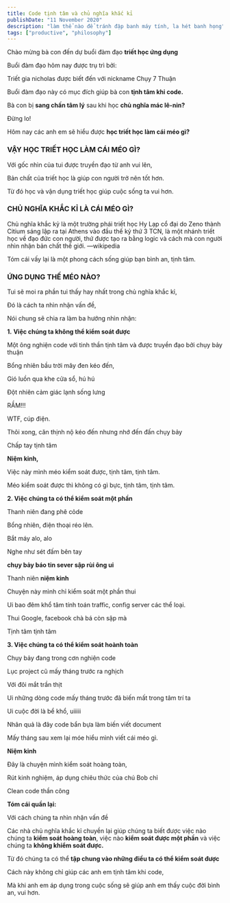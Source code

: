 ```yaml
---
title: Code tịnh tâm và chủ nghĩa khắc kỉ
publishDate: "11 November 2020"
description: "làm thể nào để tránh đập banh máy tính, la hét banh họng"
tags: ["productive", "philosophy"]
---
```


Chào mừng bà con đến dự buổi đàm đạo **triết học ứng dụng**

Buổi đàm đạo hôm nay được trụ trì bởi:

Triết gia nicholas được biết đến với nickname Chụy 7 Thuận

Buổi đàm đạo này có mục đích giúp bà con **tịnh tâm khi code.**

Bà con bị **sang chấn tâm lý** sau khi học **chủ nghĩa mác lê-nin?**

Đừng lo!

Hôm nay các anh em sẽ hiểu được **học triết học làm cái méo gì?**

### **VẬY HỌC TRIẾT HỌC LÀM CÁI MÉO GÌ?**

Với gốc nhìn của tui được truyền đạo từ anh vui lên,

Bản chất của triết học là giúp con người trở nên tốt hơn.

Từ đó học và vận dụng triết học giúp cuộc sống ta vui hơn.

### **CHỦ NGHĨA KHẮC KỈ LÀ CÁI MÉO GÌ?**

Chủ nghĩa khắc kỷ là một trường phái triết học Hy Lạp cổ đại do Zeno thành
Citium sáng lập ra tại Athens vào đầu thế kỷ thứ 3 TCN, là một nhánh triết học
về đạo đức con người, thứ được tạo ra bằng logic và cách mà con người nhìn nhận
bản chất thế giới. —wikipedia

Tóm cái vấy lại là một phong cách sống giúp bạn bình an, tịnh tâm.

### **ỨNG DỤNG THẾ MÉO NÀO?**

Tui sẽ moi ra phần tui thấy hay nhất trong chủ nghĩa khắc kỉ,

Đó là cách ta nhìn nhận vấn đề,

Nói chung sẽ chia ra làm ba hướng nhìn nhận:

**1.** **Việc chúng ta không thể kiểm soát được**

Một ông nghiện code với tinh thần tịnh tâm và được truyền đạo bởi chụy bảy thuận

Bổng nhiên bầu trời mây đen kéo đến,

Gió luồn qua khe cửa sổ, hú hú

Đột nhiên cảm giác lạnh sống lưng

RẦM!!!

WTF, cúp điện.

Thôi xong, căn thịnh nộ kéo đến nhưng nhớ đến đấn chụy bảy

Chấp tay tịnh tâm

**Niệm kinh,**

Việc này mình méo kiểm soát được, tịnh tâm, tịnh tâm.

Méo kiểm soát được thì không có gì bực, tịnh tâm, tịnh tâm.

**2. Việc chúng ta có thể kiểm soát một phần**

Thanh niên đang phê cỏde

Bổng nhiên, điện thoại réo lên.

Bắt máy alo, alo

Nghe như sét đấm bên tay

**chụy bảy báo tin sever sập rùi ông ui**

Thanh niên **niệm kinh**

Chuyện này mình chỉ kiểm soát một phần thui

Ui bao đêm khổ tâm tính toán traffic, config server các thể loại.

Thui Google, facebook chà bá còn sập mà

Tịnh tâm tịnh tâm

**3. Việc chúng ta có thể kiểm soát hoành toàn**

Chụy bảy đang trong cơn nghiện code

Lục project cũ mấy tháng trước ra nghịch

Với đôi mắt trần thịt

Ui những dòng code mấy tháng trước đã biến mất trong tâm trí ta

Ui cuộc đời là bể khổ, uiiiii

Nhân quả là đây code bẩn bựa làm biến viết document

Mấy tháng sau xem lại móe hiểu mình viết cái méo gì.

**Niệm kinh**

Đây là chuyện mình kiểm soát hoàng toàn,

Rút kinh nghiệm, áp dụng chiêu thức của chú Bob chỉ

Clean code thần công

**Tóm cái quần lại:**

Với cách chúng ta nhìn nhận vấn đề

Các nhà chủ nghĩa khắc kỉ chuyền lại giúp chúng ta biết được việc nào chúng
ta **kiểm soát hoàng toàn**, việc nào **kiểm soát được một phần** và việc chúng
ta **không khiểm soát được.**

Từ đó chúng ta có thể **tập chung vào những điều ta có thể kiểm soát được**

Cách này không chỉ giúp các anh em tịnh tâm khi code,

Mà khi anh em áp dụng trong cuộc sống sẽ giúp anh em thấy cuộc đời bình an, vui
hơn.
